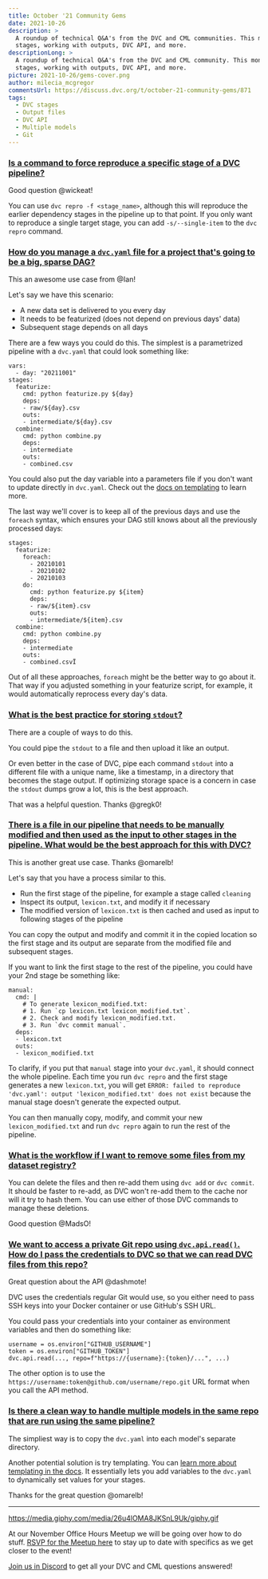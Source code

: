 ```yaml
---
title: October '21 Community Gems
date: 2021-10-26
description: >
  A roundup of technical Q&A's from the DVC and CML communities. This month: DVC
  stages, working with outputs, DVC API, and more.
descriptionLong: >
  A roundup of technical Q&A's from the DVC and CML community. This month: DVC
  stages, working with outputs, DVC API, and more.
picture: 2021-10-26/gems-cover.png
author: milecia_mcgregor
commentsUrl: https://discuss.dvc.org/t/october-21-community-gems/871
tags:
  - DVC stages
  - Output files
  - DVC API
  - Multiple models
  - Git
---
```


### [Is a command to force reproduce a specific stage of a DVC pipeline?](https://discord.com/channels/485586884165107732/563406153334128681/893056918699008000)

Good question @wickeat!

You can use `dvc repro -f <stage_name>`, although this will reproduce the
earlier dependency stages in the pipeline up to that point. If you only want to
reproduce a single target stage, you can add `-s/--single-item` to the
`dvc repro` command.

### [How do you manage a `dvc.yaml` file for a project that's going to be a big, sparse DAG?](https://discord.com/channels/485586884165107732/563406153334128681/893487527749623859)

This an awesome use case from @Ian!

Let's say we have this scenario:

- A new data set is delivered to you every day
- It needs to be featurized (does not depend on previous days' data)
- Subsequent stage depends on all days

There are a few ways you could do this. The simplest is a parametrized pipeline
with a `dvc.yaml` that could look something like:

```dvc
vars:
  - day: "20211001"
stages:
  featurize:
    cmd: python featurize.py ${day}
    deps:
    - raw/${day}.csv
    outs:
    - intermediate/${day}.csv
  combine:
    cmd: python combine.py
    deps:
    - intermediate
    outs:
    - combined.csv
```

You could also put the day variable into a parameters file if you don't want to
update directly in `dvc.yaml`. Check out the
[docs on templating](https://dvc.org/doc/user-guide/project-structure/pipelines-files#templating)
to learn more.

The last way we'll cover is to keep all of the previous days and use the
`foreach` syntax, which ensures your DAG still knows about all the previously
processed days:

```dvc
stages:
  featurize:
    foreach:
      - 20210101
      - 20210102
      - 20210103
    do:
      cmd: python featurize.py ${item}
      deps:
      - raw/${item}.csv
      outs:
      - intermediate/${item}.csv
  combine:
    cmd: python combine.py
    deps:
    - intermediate
    outs:
    - combined.csvÏ
```

Out of all these approaches, `foreach` might be the better way to go about it.
That way if you adjusted something in your featurize script, for example, it
would automatically reprocess every day's data.

### [What is the best practice for storing `stdout`?](https://discord.com/channels/485586884165107732/563406153334128681/893903023355613214)

There are a couple of ways to do this.

You could pipe the `stdout` to a file and then upload it like an output.

Or even better in the case of DVC, pipe each command `stdout` into a different
file with a unique name, like a timestamp, in a directory that becomes the stage
output. If optimizing storage space is a concern in case the `stdout` dumps grow
a lot, this is the best approach.

That was a helpful question. Thanks @gregk0!

### [There is a file in our pipeline that needs to be manually modified and then used as the input to other stages in the pipeline. What would be the best approach for this with DVC?](https://discord.com/channels/485586884165107732/563406153334128681/894577842363445308)

This is another great use case. Thanks @omarelb!

Let's say that you have a process similar to this.

- Run the first stage of the pipeline, for example a stage called `cleaning`
- Inspect its output, `lexicon.txt`, and modify it if necessary
- The modified version of `lexicon.txt` is then cached and used as input to
  following stages of the pipeline

You can copy the output and modify and commit it in the copied location so the
first stage and its output are separate from the modified file and subsequent
stages.

If you want to link the first stage to the rest of the pipeline, you could have
your 2nd stage be something like:

```dvc
manual:
  cmd: |
    # To generate lexicon_modified.txt:
    # 1. Run `cp lexicon.txt lexicon_modified.txt`.
    # 2. Check and modify lexicon_modified.txt.
    # 3. Run `dvc commit manual`.
  deps:
  - lexicon.txt
  outs:
  - lexicon_modified.txt
```

To clarify, if you put that `manual` stage into your `dvc.yaml`, it should
connect the whole pipeline. Each time you run `dvc repro` and the first stage
generates a new `lexicon.txt`, you will get
`ERROR: failed to reproduce 'dvc.yaml': output 'lexicon_modified.txt' does not exist`
because the manual stage doesn't generate the expected output.

You can then manually copy, modify, and commit your new `lexicon_modified.txt`
and run `dvc repro` again to run the rest of the pipeline.

### [What is the workflow if I want to remove some files from my dataset registry?](https://discord.com/channels/485586884165107732/485596304961962003/895192983366942740)

You can delete the files and then re-add them using `dvc add` or `dvc commit`.
It should be faster to re-add, as DVC won't re-add them to the cache nor will it
try to hash them. You can use either of those DVC commands to manage these
deletions.

Good question @MadsO!

### [We want to access a private Git repo using `dvc.api.read()`. How do I pass the credentials to DVC so that we can read DVC files from this repo?](https://discord.com/channels/485586884165107732/485596304961962003/894533078389784577)

Great question about the API @dashmote!

DVC uses the credentials regular Git would use, so you either need to pass SSH
keys into your Docker container or use GitHub's SSH URL.

You could pass your credentials into your container as environment variables and
then do something like:

```dvc
username = os.environ["GITHUB_USERNAME"]
token = os.environ["GITHUB_TOKEN"]
dvc.api.read(..., repo=f"https://{username}:{token}/...", ...)
```

The other option is to use the
`https://username:token@github.com/username/repo.git` URL format when you call
the API method.

### [Is there a clean way to handle multiple models in the same repo that are run using the same pipeline?](https://discord.com/channels/485586884165107732/563406153334128681/895368479853649930)

The simpliest way is to copy the `dvc.yaml` into each model's separate
directory.

Another potential solution is try templating. You can
[learn more about templating in the docs](https://dvc.org/doc/user-guide/project-structure/pipelines-files#templating).
It essentially lets you add variables to the `dvc.yaml` to dynamically set
values for your stages.

Thanks for the great question @omarelb!

---

https://media.giphy.com/media/26u4lOMA8JKSnL9Uk/giphy.gif

At our November Office Hours Meetup we will be going over how to do stuff.
[RSVP for the Meetup here](https://www.meetup.com/DVC-Community-Virtual-Meetups/events/280814318/)
to stay up to date with specifics as we get closer to the event!

[Join us in Discord](https://discord.com/invite/dvwXA2N) to get all your DVC and
CML questions answered!
